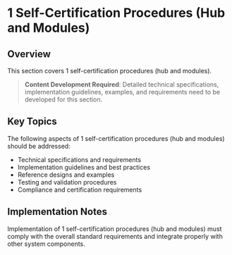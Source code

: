 # 1 Self-Certification Procedures (Hub and Modules)

## Overview

This section covers 1 self-certification procedures (hub and modules).

> **Content Development Required**: Detailed technical specifications, implementation guidelines, examples, and requirements need to be developed for this section.

## Key Topics

The following aspects of 1 self-certification procedures (hub and modules) should be addressed:

- Technical specifications and requirements
- Implementation guidelines and best practices
- Reference designs and examples
- Testing and validation procedures
- Compliance and certification requirements

## Implementation Notes

Implementation of 1 self-certification procedures (hub and modules) must comply with the overall standard requirements and integrate properly with other system components.

